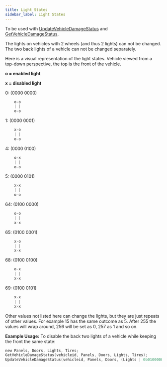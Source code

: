 ```yaml
---
title: Light States
sidebar_label: Light States
---
```


To be used with [UpdateVehicleDamageStatus](../functions/UpdateVehicleDamageStatus) and [GetVehicleDamageStatus](../functions/GetVehicleDamageStatus).

The lights on vehicles with 2 wheels (and thus 2 lights) can not be changed. The two back lights of a vehicle can not be changed separately.

Here is a visual representation of the light states. Vehicle viewed from a top-down perspective, the top is the front of the vehicle.

**o = enabled light**

**x = disabled light**

0: (0000 0000)

```c
    o-o
    | |
    o-o
```

1: (0000 0001)

```c
    x-o
    | |
    o-o
```

4: (0000 0100)

```c
    o-x
    | |
    o-o
```

5: (0000 0101)

```c
    x-x
    | |
    o-o
```

64: (0100 0000)

```c
    o-o
    | |
    x-x
```

65: (0100 0001)

```c
    x-o
    | |
    x-x
```

68: (0100 0100)

```c
    o-x
    | |
    x-x
```

69: (0100 0101)

```c
    x-x
    | |
    x-x
```

Other values not listed here can change the lights, but they are just repeats of other values. For example 15 has the same outcome as 5. After 255 the values will wrap around, 256 will be set as 0, 257 as 1 and so on.

**Example Usage:** To disable the back two lights of a vehicle while keeping the front the same state:

```c
new Panels, Doors, Lights, Tires;
GetVehicleDamageStatus(vehicleid, Panels, Doors, Lights, Tires);
UpdateVehicleDamageStatus(vehicleid, Panels, Doors, (Lights | 0b01000000), Tires); //The '0b' part means that the following number is in binary. Just the same way that '0x' indicates a hexadecimal number.
```
